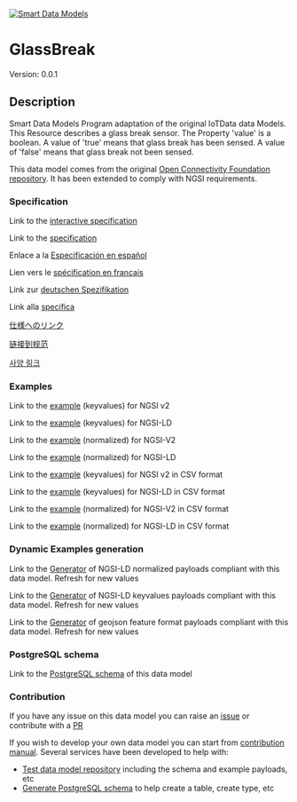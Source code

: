 [![Smart Data Models](https://smartdatamodels.org/wp-content/uploads/2022/01/SmartDataModels_logo.png "Logo")](https://smartdatamodels.org)
# GlassBreak
Version: 0.0.1

## Description 

Smart Data Models Program adaptation of the original IoTData data Models. This Resource describes a glass break sensor. The Property 'value' is a boolean. A value of 'true' means that glass break has been sensed. A value of 'false' means that glass break not been sensed.

This data model comes from the original [Open Connectivity Foundation repository](https://github.com/openconnectivityfoundation/IoTDataModels). It has been extended to comply with NGSI requirements.
### Specification

Link to the [interactive specification](https://swagger.lab.fiware.org/?url=https://smart-data-models.github.io/dataModel.OCF/GlassBreak/swagger.yaml)

Link to the [specification](https://github.com/smart-data-models/dataModel.OCF/blob/master/GlassBreak/doc/spec.md)

Enlace a la [Especificación en español](https://github.com/smart-data-models/dataModel.OCF/blob/master/GlassBreak/doc/spec_ES.md)

Lien vers le [spécification en français](https://github.com/smart-data-models/dataModel.OCF/blob/master/GlassBreak/doc/spec_FR.md)

Link zur [deutschen Spezifikation](https://github.com/smart-data-models/dataModel.OCF/blob/master/GlassBreak/doc/spec_DE.md)

Link alla [specifica](https://github.com/smart-data-models/dataModel.OCF/blob/master/GlassBreak/doc/spec_IT.md)

[仕様へのリンク](https://github.com/smart-data-models/dataModel.OCF/blob/master/GlassBreak/doc/spec_JA.md)

[链接到规范](https://github.com/smart-data-models/dataModel.OCF/blob/master/GlassBreak/doc/spec_ZH.md)

[사양 링크](https://github.com/smart-data-models/dataModel.OCF/blob/master/GlassBreak/doc/spec_KO.md)
### Examples

Link to the [example](https://smart-data-models.github.io/dataModel.OCF/GlassBreak/examples/example.json) (keyvalues) for NGSI v2

Link to the [example](https://smart-data-models.github.io/dataModel.OCF/GlassBreak/examples/example.jsonld) (keyvalues) for NGSI-LD

Link to the [example](https://smart-data-models.github.io/dataModel.OCF/GlassBreak/examples/example-normalized.json) (normalized) for NGSI-V2

Link to the [example](https://smart-data-models.github.io/dataModel.OCF/GlassBreak/examples/example-normalized.jsonld) (normalized) for NGSI-LD

Link to the [example](https://github.com/smart-data-models/dataModel.OCF/blob/master/GlassBreak/examples/example.json.csv) (keyvalues) for NGSI v2 in CSV format

Link to the [example](https://github.com/smart-data-models/dataModel.OCF/blob/master/GlassBreak/examples/example.jsonld.csv) (keyvalues) for NGSI-LD in CSV format

Link to the [example](https://github.com/smart-data-models/dataModel.OCF/blob/master/GlassBreak/examples/example-normalized.json.csv) (normalized) for NGSI-V2 in CSV format

Link to the [example](https://github.com/smart-data-models/dataModel.OCF/blob/master/GlassBreak/examples/example-normalized.jsonld.csv) (normalized) for NGSI-LD in CSV format
### Dynamic Examples generation

Link to the [Generator](https://smartdatamodels.org/extra/ngsi-ld_generator.php?schemaUrl=https://raw.githubusercontent.com/smart-data-models/dataModel.OCF/master/GlassBreak/schema.json&email=info@smartdatamodels.org) of NGSI-LD normalized payloads compliant with this data model. Refresh for new values

Link to the [Generator](https://smartdatamodels.org/extra/ngsi-ld_generator_keyvalues.php?schemaUrl=https://raw.githubusercontent.com/smart-data-models/dataModel.OCF/master/GlassBreak/schema.json&email=info@smartdatamodels.org) of NGSI-LD keyvalues payloads compliant with this data model. Refresh for new values

Link to the [Generator](https://smartdatamodels.org/extra/geojson_features_generator.php?schemaUrl=https://raw.githubusercontent.com/smart-data-models/dataModel.OCF/master/GlassBreak/schema.json&email=info@smartdatamodels.org) of geojson feature format payloads compliant with this data model. Refresh for new values
### PostgreSQL schema

Link to the [PostgreSQL schema](https://github.com/smart-data-models/dataModel.OCF/blob/master/GlassBreak/schema.sql) of this data model
### Contribution

 If you have any issue on this data model you can raise an [issue](https://github.com/smart-data-models/dataModel.OCF/issues)  or contribute with a [PR](https://github.com/smart-data-models/dataModel.OCF/pulls)

 If you wish to develop your own data model you can start from [contribution manual](https://bit.ly/contribution_manual). Several services have been developed to help with: 
 - [Test data model repository](https://smartdatamodels.org/index.php/data-models-contribution-api/) including the schema and example payloads, etc
 - [Generate PostgreSQL schema](https://smartdatamodels.org/index.php/sql-service/) to help create a table, create type, etc